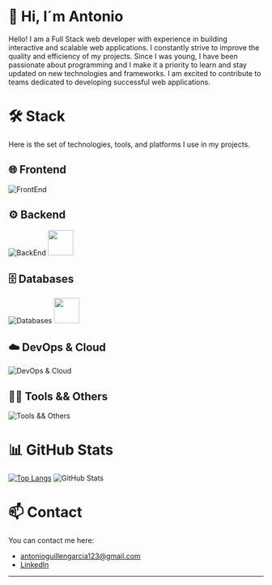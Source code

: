 # 👋 Hi, I´m Antonio
Hello! I am a Full Stack web developer with experience in building interactive and scalable web applications. I constantly strive to improve the quality and efficiency of my projects. Since I was young, I have been passionate about programming and I make it a priority to learn and stay updated on new technologies and frameworks. I am excited to contribute to teams dedicated to developing successful web applications.

# 🛠️  Stack

Here is the set of technologies, tools, and platforms I use in my projects.

## 🌐 Frontend
![FrontEnd](https://skillicons.dev/icons?i=html,css,js,ts,react)

## ⚙️ Backend
![BackEnd](https://skillicons.dev/icons?i=cs,php,symfony,laravel,nodejs,express,python,django)
<img src="https://cdn.jsdelivr.net/npm/simple-icons@v5/icons/blazor.svg" width="50" height="50" />

## 🗄️ Databases
![Databases](https://skillicons.dev/icons?i=mysql,postgres,mongodb)
<img src="https://github.com/user-attachments/assets/11faf23f-4058-45c1-a763-994e9f2ed854" width="50" height="50" />

## ☁️ DevOps & Cloud
![DevOps & Cloud](https://skillicons.dev/icons?i=docker)

## 🧑‍💻 Tools && Others 
![Tools && Others ](https://skillicons.dev/icons?i=git,github,vscode,visualstudio,pycharm,postman)


# 📊 GitHub Stats
[![Top Langs](https://github-readme-stats.vercel.app/api/top-langs/?username=antonioguillen123&theme=tokyonight&layout=donut)](https://github.com/antonioguillen123/github-readme-stats)
![GitHub Stats](https://github-readme-stats.vercel.app/api?username=antonioguillen123&show_icons=true&theme=tokyonight&custom_title=AntonioGuillen123+Stats)


# 📫 Contact

You can contact me here:

- [antonioguillengarcia123@gmail.com](mailto:antonioguillengarcia123@gmail.com)
- [LinkedIn](https://www.linkedin.com/in/antonio-guillén-905b941ab/)

---
